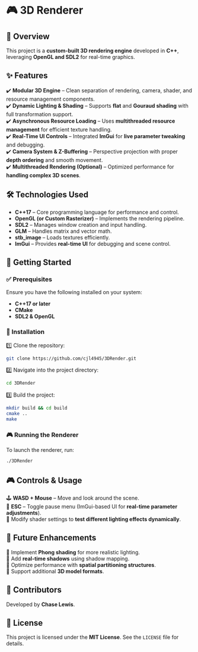# 🎮 3D Renderer  

## 📌 Overview  
This project is a **custom-built 3D rendering engine** developed in **C++**, leveraging **OpenGL and SDL2** for real-time graphics. 

## ✨ Features  
✔️ **Modular 3D Engine** – Clean separation of rendering, camera, shader, and resource management components.  
✔️ **Dynamic Lighting & Shading** – Supports **flat** and **Gouraud shading** with full transformation support.  
✔️ **Asynchronous Resource Loading** – Uses **multithreaded resource management** for efficient texture handling.  
✔️ **Real-Time UI Controls** – Integrated **ImGui** for **live parameter tweaking** and debugging.  
✔️ **Camera System & Z-Buffering** – Perspective projection with proper **depth ordering** and smooth movement.  
✔️ **Multithreaded Rendering (Optional)** – Optimized performance for **handling complex 3D scenes**.  

## 🛠️ Technologies Used  
- **C++17** – Core programming language for performance and control.  
- **OpenGL (or Custom Rasterizer)** – Implements the rendering pipeline.  
- **SDL2** – Manages window creation and input handling.  
- **GLM** – Handles matrix and vector math.  
- **stb_image** – Loads textures efficiently.  
- **ImGui** – Provides **real-time UI** for debugging and scene control.    

## 🚀 Getting Started  

### ✅ Prerequisites  
Ensure you have the following installed on your system:  
- **C++17 or later**  
- **CMake**  
- **SDL2 & OpenGL**  

### 🔧 Installation  
1️⃣ Clone the repository:  
   ```bash
   git clone https://github.com/cjl4945/3DRender.git
   ```  
2️⃣ Navigate into the project directory:  
   ```bash
   cd 3DRender
   ```  
3️⃣ Build the project:  
   ```bash
   mkdir build && cd build
   cmake ..
   make
   ```  

### 🎮 Running the Renderer  
To launch the renderer, run:  
```bash
./3DRender
```  

## 🎮 Controls & Usage  
🕹️ **WASD + Mouse** – Move and look around the scene.  
🔹 **ESC** – Toggle pause menu (ImGui-based UI for **real-time parameter adjustments**).  
🎨 Modify shader settings to **test different lighting effects dynamically**.  

## 🚧 Future Enhancements  
📌 Implement **Phong shading** for more realistic lighting.  
📌 Add **real-time shadows** using shadow mapping.  
📌 Optimize performance with **spatial partitioning structures**.  
📌 Support additional **3D model formats**.  

## 👤 Contributors  
Developed by **Chase Lewis**.  

## 📜 License  
This project is licensed under the **MIT License**. See the `LICENSE` file for details. 
